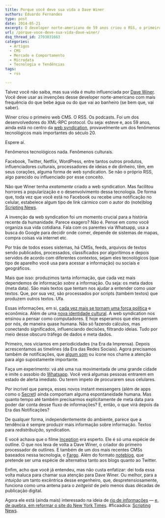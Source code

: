 ```yaml
---
title: Porque você deve sua vida a Dave Winer
authors: Eduardo Fernandes
type: post
date: 2014-05-21
excerpt: O developer norte-americano de 59 anos criou o RSS, o primeiro sistema de blogs, entre outras tecnologias. E está de olho no futuro da publicação digital
url: /porque-voce-deve-sua-vida-dave-winer/
dsq_thread_id: 2703031663
categories:
  - Artigos
  - CMS
  - Mercado e Comportamento
  - Microdata
  - Tecnologia e Tendências
tags:
  - rss

---
```

Talvez você não saiba, mas sua vida é muito influenciada por [Dave Winer][1]. Você deve usar as invenções desse developer norte-americano com mais frequência do que bebe água ou do que vai ao banheiro (se bem que, vai saber).

Winer criou o primeiro web CMS. O RSS. Os podcasts. Foi um dos desenvolvedores do XML-RPC protocol. Ou seja: esteve e, aos 59 anos, ainda está no centro da [web syndication][2], provavelmente um dos fenômenos tecnológicos mais importantes do século 20.

Espere aí.

Fenômenos tecnológicos nada. Fenômenos culturais.

Facebook, Twitter, Netflix, WordPress, entre tantos outros produtos, influenciadores culturais, processadores de ideias e de dinheiro, têm, em seus corações, alguma forma de web syndication. Se não o próprio RSS, algo parecido ou influenciado por esse conceito.

Não que Winer tenha _exatamente_ criado a web syndication. Mas facilitou horrores a popularização e o desenvolvimento dessa tecnologia. De forma que, toda vez que você está no Facebook ou recebe uma notificação no celular, estabelece algum tipo de link cármico com o autor do (note)blog [Scripting News][3].

A invenção da web syndication foi um momento crucial para a história recente da humanidade. Parece exagero? Não é. Pense em como você organiza sua vida cotidiana. Fala com os parentes via Whatsapp, usa a busca do Google para decidir onde comer, depende de sistemas de mapas, compra coisas via internet etc.

Por trás de todos esses sistemas, há CMSs, feeds, arquivos de textos sendo publicados, processados, classificados por algorítimos e depois servidos de acordo com diferentes contextos, sejam eles tecnológicos (que tipo de aparelho você usa para acessar a informação) ou sociais e geográficos.

Mais que isso: produzimos tanta informação, que cada vez mais dependemos de informação _sobre_ a informação. Ou seja: os meta dados (meta data). São mais textos que tentam nos ajudar a entender como _usar_ textos. Que, por sua vez, são processados por scripts (também textos) que produzem outros textos. Ufa.

Essas informações, em si, [cada vez mais se tornam uma força política][4] e econômica. Além de uma [nova identidade cultural][5]. A web syndication nos ensinou a pensar como computadores. E hoje esperamos que eles pensem por nós, de maneira quase humana. Não só fazendo cálculos, mas conectando significados, influenciando decisões, filtrando ideias. Tudo por meio desse obscuro tráfego de dados e meta dados.

Primeiro, nos viciamos em periodicidades (na Era da Imprensa). Depois acrescentamos as timelines (da Era das Redes Sociais). Agora precisamos também de notificações, que [algum som][6] ou ícone nos chame a atenção para algo supostamente importante.

Faça um experimento: vá até uma rua movimentada de uma grande cidade e imite o assobio do [Whatsapp][7]. Você verá algumas pessoas entrarem em estado de alerta imediato. Ou terem ímpeto de procurarem seus celulares.

Por incrível que pareça, esses novos instant messengers (além de apps como o [Secret][8]) ainda comportam alguma espontaneidade humana. Mas quanto tempo até também precisarmos explicitamente de meta data para poder dar conta desse fluxo de informações? E, então, o que virá depois da Era das Notificações?

De qualquer forma, independentemente do ambiente, parece que a tendência é sempre produzir mais informação sobre informação. Textos para _redistribuição_, syndication.

E você achava que o filme [Inception][9] era esperto. Ele é só uma espécie de outline. O que nos leva de volta a Dave Winer, o criador do primeiro processador de outlines. E também de um dos mais recentes CMSs baseados nessa tecnologia, o [Fargo][10]. Além do formato [noteblog][11], que pretende ser uma espécie de alternativa tanto aos blogs quanto ao Twitter.

Enfim, acho que você já entendeu, mas não custa enfatizar: dei toda essa volta maluca para chamar sua atenção para Dave Winer. Ou melhor, para a _intuição_ um tanto excêntrica desse engenheiro, que, despretensiosamente, funciona como uma antena para o _zeitgeist_ de pelo menos duas décadas de publicação digital.

Agora ele está (ainda mais) interessado na ideia de <a href="http://river2.newsriver.org/" rel="bookmark">rio de informações</a> — [e, de quebra, em reformar o site do New York Times][12]. #ficaadica: [Scripting News][3].

 [1]: http://davewiner.com/
 [2]: https://en.wikipedia.org/wiki/Web_syndication
 [3]: http://scripting.com/
 [4]: http://caosordenado.com/o-estado-paralelo-digital-global/
 [5]: http://caosordenado.com/matutando-sobre-as-redes-sociais/
 [6]: https://www.youtube.com/watch?v=bxC5Xo_KaC4
 [7]: https://www.youtube.com/watch?v=7UXIKu4t6D4
 [8]: https://www.secret.ly/
 [9]: https://en.wikipedia.org/wiki/Inception
 [10]: http://fargo.io/
 [11]: http://scripting.com/2014/03/20/theNoteblogFormat.html
 [12]: http://scripting.com/2014/05/16/#a1400253877